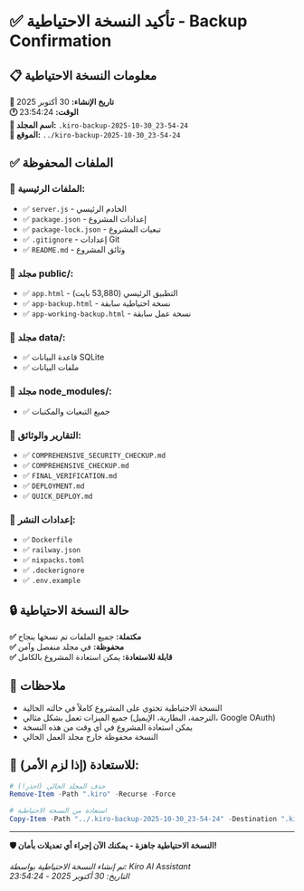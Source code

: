 # ✅ تأكيد النسخة الاحتياطية - Backup Confirmation

## 📋 معلومات النسخة الاحتياطية

**📅 تاريخ الإنشاء:** 30 أكتوبر 2025  
**🕐 الوقت:** 23:54:24  
**📁 اسم المجلد:** `.kiro-backup-2025-10-30_23-54-24`  
**📍 الموقع:** `../kiro-backup-2025-10-30_23-54-24`

## ✅ الملفات المحفوظة

### 📂 الملفات الرئيسية:
- ✅ `server.js` - الخادم الرئيسي
- ✅ `package.json` - إعدادات المشروع
- ✅ `package-lock.json` - تبعيات المشروع
- ✅ `.gitignore` - إعدادات Git
- ✅ `README.md` - وثائق المشروع

### 📂 مجلد public/:
- ✅ `app.html` - التطبيق الرئيسي (53,880 بايت)
- ✅ `app-backup.html` - نسخة احتياطية سابقة
- ✅ `app-working-backup.html` - نسخة عمل سابقة

### 📂 مجلد data/:
- ✅ قاعدة البيانات SQLite
- ✅ ملفات البيانات

### 📂 مجلد node_modules/:
- ✅ جميع التبعيات والمكتبات

### 📂 التقارير والوثائق:
- ✅ `COMPREHENSIVE_SECURITY_CHECKUP.md`
- ✅ `COMPREHENSIVE_CHECKUP.md`
- ✅ `FINAL_VERIFICATION.md`
- ✅ `DEPLOYMENT.md`
- ✅ `QUICK_DEPLOY.md`

### 📂 إعدادات النشر:
- ✅ `Dockerfile`
- ✅ `railway.json`
- ✅ `nixpacks.toml`
- ✅ `.dockerignore`
- ✅ `.env.example`

## 🔒 حالة النسخة الاحتياطية

**✅ مكتملة:** جميع الملفات تم نسخها بنجاح  
**✅ محفوظة:** في مجلد منفصل وآمن  
**✅ قابلة للاستعادة:** يمكن استعادة المشروع بالكامل  

## 📝 ملاحظات

- النسخة الاحتياطية تحتوي على المشروع كاملاً في حالته الحالية
- جميع الميزات تعمل بشكل مثالي (الترجمة، البطارية، الإيميل، Google OAuth)
- يمكن استعادة المشروع في أي وقت من هذه النسخة
- النسخة محفوظة خارج مجلد العمل الحالي

## 🚀 للاستعادة (إذا لزم الأمر):

```powershell
# حذف المجلد الحالي (احذر!)
Remove-Item -Path ".kiro" -Recurse -Force

# استعادة من النسخة الاحتياطية
Copy-Item -Path "../.kiro-backup-2025-10-30_23-54-24" -Destination ".kiro" -Recurse -Force
```

---

**🛡️ النسخة الاحتياطية جاهزة - يمكنك الآن إجراء أي تعديلات بأمان!**

*تم إنشاء النسخة الاحتياطية بواسطة: Kiro AI Assistant*  
*التاريخ: 30 أكتوبر 2025 - 23:54:24*